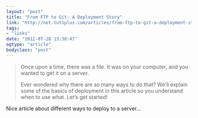 ```yaml
---
layout: "post"
title: "From FTP to Git: A Deployment Story"
link: "http://net.tutsplus.com/articles/from-ftp-to-git-a-deployment-story/"
tags: 
- "links"
date: "2012-07-28 13:38:47"
ogtype: "article"
bodyclass: "post"
---
```


> Once upon a time, there was a file. It was on your computer, and you wanted to get it on a server.
> 
> Ever wondered why there are so many ways to do that? We’ll explain some of the basics of deployment in this article so you understand when to use what. Let’s get started!

Nice article about different ways to deploy to a server…